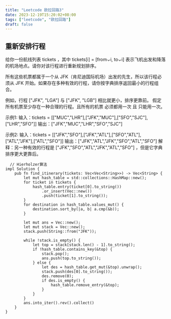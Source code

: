 ```yaml
---
title: "Leetcode 欧拉回路3"
date: 2023-12-19T15:20:02+08:00
tags: ["leetcode", "欧拉回路"]
draft: false
---
```


## 重新安排行程

给你一份航线列表 tickets ，其中 tickets[i] = [from⌄i, to⌄i] 表示飞机出发和降落的机场地点。请你对该行程进行重新规划排序。

所有这些机票都属于一个从 JFK（肯尼迪国际机场）出发的先生，所以该行程必须从 JFK 开始。如果存在多种有效的行程，请你按字典排序返回最小的行程组合。

例如，行程 ["JFK", "LGA"] 与 ["JFK", "LGB"] 相比就更小，排序更靠前。
假定所有机票至少存在一种合理的行程。且所有的机票 必须都用一次 且 只能用一次。

示例1:
输入：tickets = [["MUC","LHR"],["JFK","MUC"],["SFO","SJC"],["LHR","SFO"]]
输出：["JFK","MUC","LHR","SFO","SJC"]

示例2:
输入：tickets = [["JFK","SFO"],["JFK","ATL"],["SFO","ATL"],["ATL","JFK"],["ATL","SFO"]]
输出：["JFK","ATL","JFK","SFO","ATL","SFO"]
解释：另一种有效的行程是 ["JFK","SFO","ATL","JFK","ATL","SFO"] ，但是它字典排序更大更靠后。

```
  // Hierholzer算法
impl Solution {
    pub fn find_itinerary(tickets: Vec<Vec<String>>) -> Vec<String> {
        let mut hash_table = std::collections::HashMap::new();
        for ticket in tickets {
            hash_table.entry(ticket[0].to_string())
                .or_insert(Vec::new())
                .push(ticket[1].to_string());
        }
        for destination in hash_table.values_mut() {
            destination.sort_by(|a, b| a.cmp(&b));
        }

        let mut ans = Vec::new();
        let mut stack = Vec::new();
        stack.push(String::from("JFK"));

        while !stack.is_empty() {
            let top = stack[stack.len() - 1].to_string();
            if !hash_table.contains_key(&top) {
                stack.pop();
                ans.push(top.to_string());
            } else {
                let des = hash_table.get_mut(&top).unwrap();
                stack.push(des[0].to_string());
                des.remove(0);
                if des.is_empty() {
                    hash_table.remove_entry(&top);
                }
            }
        }
        ans.into_iter().rev().collect()
    }
}
```